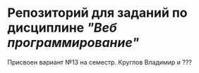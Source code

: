 # Репозиторий для заданий по дисциплине ___"Веб программирование"___ #
Присвоен вариант №13 на семестр.
Круглов Владимир и ???

